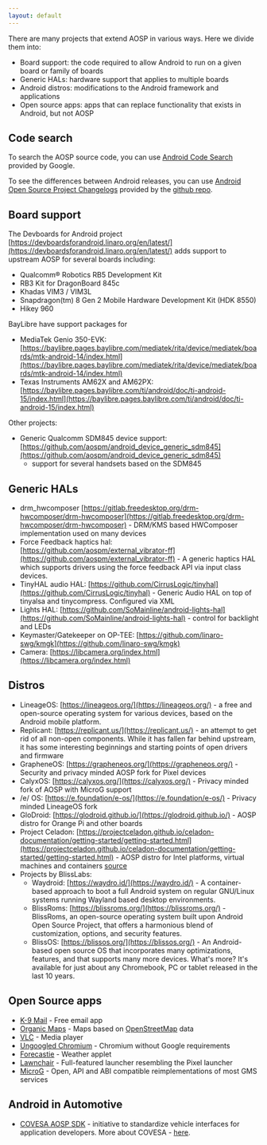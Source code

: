 ```yaml
---
layout: default
---
```


There are many projects that extend AOSP in various ways. Here we divide them into:

* Board support: the code required to allow Android to run on a given board or
  family of boards
* Generic HALs: hardware support that applies to multiple boards
* Android distros: modifications to the Android framework and applications
* Open source apps: apps that can replace functionality that exists in Android, but not AOSP

## Code search

To search the AOSP source code, you can use [Android Code Search](https://cs.android.com) provided by Google.

To see the differences between Android releases, you can use
[Android Open Source Project Changelogs](https://mikeng.github.io/aosp.changelog.to/)
provided by the [github repo](https://github.com/mikeNG/aosp.changelog.to).


## Board support

The Devboards for Android project [https://devboardsforandroid.linaro.org/en/latest/](https://devboardsforandroid.linaro.org/en/latest/)
adds support to upstream AOSP for several boards including:

* Qualcomm® Robotics RB5 Development Kit
* RB3 Kit for DragonBoard 845c
* Khadas VIM3 / VIM3L
* Snapdragon(tm) 8 Gen 2 Mobile Hardware Development Kit (HDK 8550)
* Hikey 960

BayLibre have support packages for

* MediaTek Genio 350-EVK: [https://baylibre.pages.baylibre.com/mediatek/rita/device/mediatek/boards/mtk-android-14/index.html](https://baylibre.pages.baylibre.com/mediatek/rita/device/mediatek/boards/mtk-android-14/index.html)
* Texas Instruments AM62X and AM62PX: [https://baylibre.pages.baylibre.com/ti/android/doc/ti-android-15/index.html](https://baylibre.pages.baylibre.com/ti/android/doc/ti-android-15/index.html)

Other projects:

* Generic Qualcomm SDM845 device support: [https://github.com/aospm/android_device_generic_sdm845](https://github.com/aospm/android_device_generic_sdm845)
  - support for several handsets based on the SDM845

## Generic HALs

* drm_hwcomposer [https://gitlab.freedesktop.org/drm-hwcomposer/drm-hwcomposer](https://gitlab.freedesktop.org/drm-hwcomposer/drm-hwcomposer) - DRM/KMS based HWComposer implementation used on many devices
* Force Feedback haptics hal: [https://github.com/aospm/external_vibrator-ff](https://github.com/aospm/external_vibrator-ff) - A generic haptics HAL which supports drivers using the force feedback API via input class devices.
* TinyHAL audio HAL: [https://github.com/CirrusLogic/tinyhal](https://github.com/CirrusLogic/tinyhal) - Generic Audio HAL on top of tinyalsa and tinycompress. Configured via XML
* Lights HAL: [https://github.com/SoMainline/android-lights-hal](https://github.com/SoMainline/android-lights-hal) - control for backlight and LEDs
* Keymaster/Gatekeeper on OP-TEE: [https://github.com/linaro-swg/kmgk](https://github.com/linaro-swg/kmgk)
* Camera: [https://libcamera.org/index.html](https://libcamera.org/index.html)

## Distros

* LineageOS: [https://lineageos.org/](https://lineageos.org/) - a free and open-source operating system for various devices, based on the Android mobile platform.
* Replicant: [https://replicant.us/](https://replicant.us/) - an attempt to get rid of all non-open components. While it has fallen far behind upstream, it has some interesting beginnings and starting points of open drivers and firmware
* GrapheneOS: [https://grapheneos.org/](https://grapheneos.org/) - Security and privacy minded AOSP fork for Pixel devices
* CalyxOS: [https://calyxos.org/](https://calyxos.org/) - Privacy minded fork of AOSP with MicroG support
* /e/ OS: [https://e.foundation/e-os/](https://e.foundation/e-os/) - Privacy minded LineageOS fork
* GloDroid: [https://glodroid.github.io/](https://glodroid.github.io/) - AOSP distro for Orange Pi and other boards
* Project Celadon: [https://projectceladon.github.io/celadon-documentation/getting-started/getting-started.html](https://projectceladon.github.io/celadon-documentation/getting-started/getting-started.html) - AOSP distro for Intel platforms, virtual machines and containers [source](https://github.com/projectceladon)
* Projects by BlissLabs:
  * Waydroid: [https://waydro.id/](https://waydro.id/) - A container-based approach to boot a full Android system on regular GNU/Linux systems running Wayland based desktop environments.
  * BlissRoms: [https://blissroms.org/](https://blissroms.org/) - BlissRoms, an open-source operating system built upon Android Open Source Project, that offers a harmonious blend of customization, options, and security features.
  * BlissOS: [https://blissos.org/](https://blissos.org/) - An Android-based open source OS that incorporates many optimizations, features, and that supports many more devices. What's more? It's available for just about any Chromebook, PC or tablet released in the last 10 years.

## Open Source apps

* [K-9 Mail](https://k9mail.app) - Free email app
* [Organic Maps](https://organicmaps.app) - Maps based on [OpenStreetMap](https://openstreetmap.org/) data
* [VLC](https://www.videolan.org/vlc/download-android.html) - Media player
* [Ungoogled Chromium](https://github.com/ungoogled-software/ungoogled-chromium) - Chromium without Google requirements
* [Forecastie](https://github.com/martykan/forecastie) - Weather applet
* [Lawnchair](https://lawnchair.app/) - Full-featured launcher resembling the Pixel launcher
* [MicroG](https://microg.org/) - Open, API and ABI compatible reimplementations of most GMS services
 
## Android in Automotive

* [COVESA AOSP SDK](https://github.com/COVESA/covesa-aosp-sdk) - initiative to standardize vehicle interfaces for application developers. More about COVESA - [here](https://wiki.covesa.global/display/WIK4/Automotive+AOSP+App+Framework+Standardization+Expert+Group).

